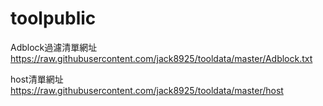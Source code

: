 # toolpublic
Adblock過濾清單網址
https://raw.githubusercontent.com/jack8925/tooldata/master/Adblock.txt

host清單網址
https://raw.githubusercontent.com/jack8925/tooldata/master/host
